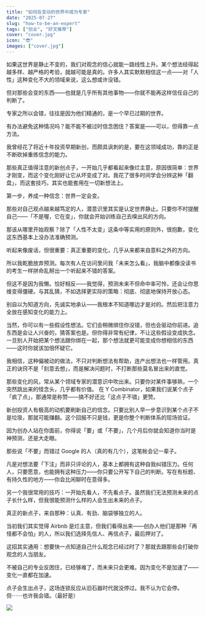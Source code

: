 ```yaml
---
title: "如何在变动的世界中成为专家"
date: "2025-07-27"
slug: "how-to-be-an-expert"
tags: ["创业", "好文推荐"]
cover: "cover.jpg"
icon: "😎"
images: ["cover.jpg"]
---
```

如果这世界是静止不变的，我们对观念的信心就能一路线性上升。某个想法经得起越多样、越严格的考验，就越可能是真的。许多人其实默默相信这一点——对「人性」这种变化不大的领域来说，这么想或许没错。



但对那些会变的东西——也就是几乎所有其他事物——你就不能再这样信任自己的判断了。



专家之所以会错，往往是因为他们精通的，是一个早已过期的世界。



有办法避免这种情况吗？能不能不被过时信念困住？答案是——可以，但得靠一点方法。



我曾经花了将近十年投资早期新创，而颇具讽刺的是，要在这领域成功，靠的正是不断砍掉重练信念的能力。



那些真正值得注意的新创点子，一开始几乎都看起来像烂主意，原因很简单：世界才刚变，而这个变化刚好让它从坏变成了对。我花了很多时间学会分辨这种「翻盘」，而这套技巧，其实也能套用在一切新想法上。



第一步，养成一种信念：世界一定会变。



那些对自己观点越来越笃定的人，潜意识里其实是认定世界静止。只要你不时提醒自己——「不是喔，它在变」，你就会开始训练自己去嗅出风的方向。



那该从哪里开始观察？除了「人性不太变」这条中等实用的原则外，很抱歉，变化这东西基本上没办法准确预测。



听起来像废话，但很重要：真正重要的变化，几乎从来都来自意料之外的方向。



所以我乾脆放弃预测。每次有人在访问里问我「未来怎么看」，我脑中都像没读书的考生一样拼命乱掰出一个听起来不错的答案。



但这不是因为我懒。恰好相反——我觉得，预测未来不但命中率可怜，还会让你思维变得僵硬。与其乱猜，不如选择更实际的策略：彻底、彻底地保持开放心态。



别自以为知道方向，先诚实地承认——我根本不知道哪边才是对的。然后把注意力全放在感知变化的能力上。



当然，你可以有一些假设性想法。它们会稍微绑住你没错，但也会驱动你前进。追东西是会让人兴奋的，猜答案也是。但你得非常有纪律，不让这些假设变成执念。
一旦别人开始把某个想法跟你绑在一起，那个想法就更可能变成你想相信的东西——这时你就该加倍怀疑它。



我相信，这种偏被动的做法，不只对判断想法有帮助，连产出想法也一样管用。真正的诀窍不是「刻意去想」，而是解决问题时，不打断那些莫名冒出来的直觉。



那些变化的风，常从某个领域专家的潜意识中吹出来。只要你对某件事够熟，一个突然跳出来的怪念头，几乎都有价值。
在 Y Combinator，如果我们说某个点子「疯了点」，那通常是称赞——搞不好还比「这点子不错」更赞。



新创投资人有极高的动机要刷新自己的信念。只要比别人早一步意识到某个点子不是垃圾，那就可能赚翻。这个回报不只是钱，更是你整个判断体系的现场验证。



因为创办人站在你面前，你得说「要」或「不要」，几个月后你就会知道你当时是神预测，还是大走眼。



那些说「不要」而错过 Google 的人（真的有几个），这笔帐会记一辈子。



凡是对想法要「下注」而非只评论的人，基本上都拥有这种自我纠错压力。任何人，只要愿意，也能拥有这种压力——你只要公开写下自己的判断。写在有标题、有持久性的地方——你会比闲聊时在意得多。



另一个我很常用的技巧：一开始先看人，不先看点子。虽然我们无法预测未来的点子长什么样，但我很能预测什么样的人会生出未来的点子。



真正的新点子，来自那种：认真、有劲、脑袋够独立的人。



当初我们其实觉得 Airbnb 是烂主意，但我们看得出来——创办人他们是那种「再怪都不会怕」的人，所以我们选择先信人、再信点子，最后押对了。



这招其实通用：想要快一点知道自己什么观念已经过时了？那就去跟那些会打破你观念的人当朋友。



不被自己的专业反困住，已经够难了，而未来只会更难。因为变化不是加速了——变化一直都在加速。



点子会生出点子，这场连锁反应从旧石器时代就没停过。我不认为它会停。
但⋯⋯也许我会错。（最好是）




![](https://prod-files-secure.s3.us-west-2.amazonaws.com/112d0858-5090-4d34-a606-b75eb8d65fd2/46476355-9cf3-4e99-9b7a-3531bc426380/1000202064.png?X-Amz-Algorithm=AWS4-HMAC-SHA256&X-Amz-Content-Sha256=UNSIGNED-PAYLOAD&X-Amz-Credential=ASIAZI2LB466REVLLWJ5%2F20250918%2Fus-west-2%2Fs3%2Faws4_request&X-Amz-Date=20250918T153207Z&X-Amz-Expires=3600&X-Amz-Security-Token=IQoJb3JpZ2luX2VjEEQaCXVzLXdlc3QtMiJHMEUCICxPdDHi2lQ8HmHOSiEBc4j%2Fj3QLBlnqG0LJypVzHUVhAiEAuat3m1ehAFtPxVNG7m2kaUdETYqWpB9FKtEnXN7IQVEqiAQIvf%2F%2F%2F%2F%2F%2F%2F%2F%2F%2FARAAGgw2Mzc0MjMxODM4MDUiDHDHp%2BOESfV04VYSTCrcA9SnkuPi1WghJPll6qpwDroyMkNoF5%2BnCTOJeeSux%2Bd%2FhNm4ioxV6naextem%2BZQIht8607NIJ9IW9T2PKCrXQs%2BSOV6n2DE6mhrIeNSV46HGtmE46f%2Btt7LqbFtoUkLEBlQdhlFPvhl%2FIZvlzZMqG7vGRMM1enMReo9vp1NdpGkC3zgthtRRpcBlbQPUHqiMWq38rRuW9OM%2B8Lz7Hsdhk2Z6lgXE6tR8NlHulnqYyKZEccEApFILDi8HcCt%2B6oxqvkSqsjOxUNxlNLgkbg2e6tGpXj4V0Zo5%2FOBRrTnSEEdA9uL%2BfvorYB3QH%2BmnbJXrHo47xuIwELFraXmGqYEmFZN84YJsi4oZROGQWt2YN3L8Abnz4CsJtne%2BqY6y9OaB%2Fl92XJaNBNFu9arAhyN7E7o4Jz3EubvimXADThp5i%2BEk%2Fu%2BxNDmhg%2BjjabvaQ2LNHGqkofOtqHqqH4O6PeBlY2PU5GurYPR7TfEk%2BuDoerKGYAr26Tu0gw92dwIob7RHieLUFYoel0G0FhJx0JyxnyS0pKmfI2ppbibIQ0tumjsPND8Ojzk%2B4BZxUdlV9xU6D6YLlaWvHe0FjkaBfHvWpXME8EnpCTG28wYBrCjdWwKcXmbjUueZj7aMdRq8MK%2Fdr8YGOqUB9gABGFiNt4ndT4E89KaacDqKIBNFFU0JzyNq9pixtJH1iQDnDcbwIVefzlUEpOW86zuBMlp0c%2FQrSz4SZa86hK7ae6T2OuK092kFEuuJd0LaX0C02sfHHcSN5wVKyt52GMwl3SNUxta3Oc3%2BGQIK4DqovN%2FEuFES36KlTuAA0HHdETiSetG4qnvK%2B2y18f3VVWaIesGPH3414Wh2AGxmBMCLbVKs&X-Amz-Signature=1abc387005be7d5406cf76a3fd495a018464b6a69652e73b069cd750f6a65290&X-Amz-SignedHeaders=host&x-amz-checksum-mode=ENABLED&x-id=GetObject)

